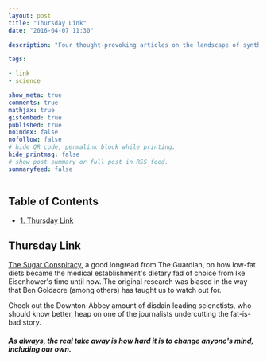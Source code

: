 ```yaml
---
layout: post
title: "Thursday Link"
date: "2016-04-07 11:30"

description: "Four thought-provoking articles on the landscape of synthetic biology."

tags:

- link
- science

show_meta: true
comments: true
mathjax: true
gistembed: true
published: true
noindex: false
nofollow: false
# hide QR code, permalink block while printing.
hide_printmsg: false
# show post summary or full post in RSS feed.
summaryfeed: false
---
```


<div id="table-of-contents">
<h2>Table of Contents</h2>
<div id="text-table-of-contents">
<ul>
<li><a href="#orgheadline1">1. Thursday Link</a></li>
</ul>
</div>
</div>

## Thursday Link<a id="orgheadline1"></a>

[The Sugar Conspiracy](http://www.theguardian.com/society/2016/apr/07/the-sugar-conspiracy-robert-lustig-john-yudkin), a good longread from The Guardian, on how low-fat diets
became the medical establishment's dietary fad of choice from Ike Eisenhower's time
until now. The original research was biased in the way that Ben Goldacre (among others)
has taught us to watch out for.

Check out the Downton-Abbey amount of disdain leading scienctists, who should know better,
heap on one of the journalists undercutting the fat-is-bad story.


##### As always, the real take away is how hard it is to change anyone's mind, including our own.
